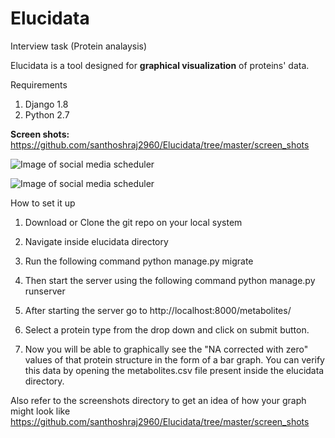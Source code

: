 # Elucidata

Interview task (Protein analaysis)

Elucidata is a tool designed for **graphical visualization** of proteins' data.

Requirements
 1) Django 1.8
 2) Python 2.7
 
 **Screen shots:** https://github.com/santhoshraj2960/Elucidata/tree/master/screen_shots
 
![Image of social media scheduler](https://github.com/santhoshraj2960/Protein-Analysis/blob/master/screen_shots/Screen%20Shot%202018-07-09%20at%2012.23.23.png)

![Image of social media scheduler](https://github.com/santhoshraj2960/Protein-Analysis/blob/master/screen_shots/Screen%20Shot%202018-07-09%20at%2012.24.15.png)


How to set it up
1) Download or Clone the git repo on your local system
2) Navigate inside elucidata directory
3) Run the following command
   python manage.py migrate
4) Then start the server using the following command
   python manage.py runserver
   
1) After starting the server go to http://localhost:8000/metabolites/
2) Select a protein type from the drop down and click on submit button. 
3) Now you will be able to graphically see the "NA corrected with zero" values of that protein structure in the form of a bar graph.
You can verify this data by opening the metabolites.csv file present inside the elucidata directory.

Also refer to the screenshots directory to get an idea of how your graph might look like
https://github.com/santhoshraj2960/Elucidata/tree/master/screen_shots
